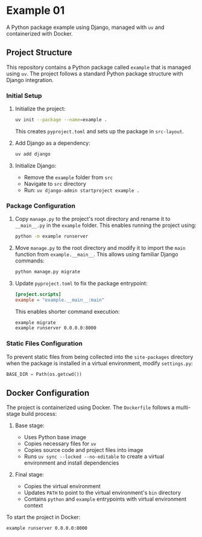 # Example 01

A Python package example using Django, managed with `uv` and containerized with Docker.

## Project Structure

This repository contains a Python package called `example` that is managed using `uv`. The project follows a standard Python package structure with Django integration.

### Initial Setup

1. Initialize the project:
   ```bash
   uv init --package --name=example .
   ```
   This creates `pyproject.toml` and sets up the package in `src-layout`.

2. Add Django as a dependency:
   ```bash
   uv add django
   ```

3. Initialize Django:
   - Remove the `example` folder from `src`
   - Navigate to `src` directory
   - Run: `uv django-admin startproject example .`

### Package Configuration

1. Copy `manage.py` to the project's root directory and rename it to `__main__.py` in the `example` folder. This enables running the project using:
   ```bash
   python -m example runserver
   ```

2. Move `manage.py` to the root directory and modify it to import the `main` function from `example.__main__`. This allows using familiar Django commands:
   ```bash
   python manage.py migrate
   ```

3. Update `pyproject.toml` to fix the package entrypoint:
   ```toml
   [project.scripts]
   example = "example.__main__:main"
   ```
   This enables shorter command execution:
   ```bash
   example migrate
   example runserver 0.0.0.0:8000
   ```

### Static Files Configuration

To prevent static files from being collected into the `site-packages` directory when the package is installed in a virtual environment, modify `settings.py`:

```python
BASE_DIR = Path(os.getcwd())
```

## Docker Configuration

The project is containerized using Docker. The `Dockerfile` follows a multi-stage build process:

1. Base stage:
   - Uses Python base image
   - Copies necessary files for `uv`
   - Copies source code and project files into image
   - Runs `uv sync --locked --no-editable` to create a virtual environment and install dependencies

2. Final stage:
   - Copies the virtual environment
   - Updates `PATH` to point to the virtual environment's `bin` directory
   - Contains `python` and `example` entrypoints with virtual environment context

To start the project in Docker:
```bash
example runserver 0.0.0.0:8000
```
